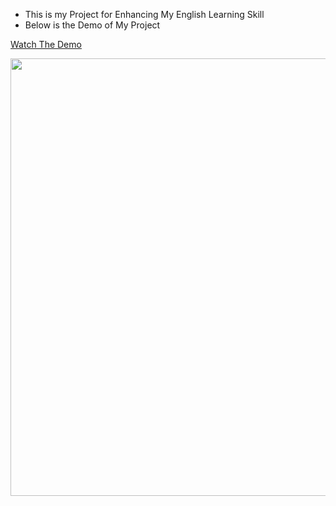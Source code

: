 - This is my Project for Enhancing My English Learning Skill
- Below is the Demo of My Project

[Watch The Demo](https://drive.google.com/file/d/1qFHhvq8s83Jn3TEF1ZRRwGOYu7Px9e64/view?usp=sharing)

<img width="700" src=""/>
